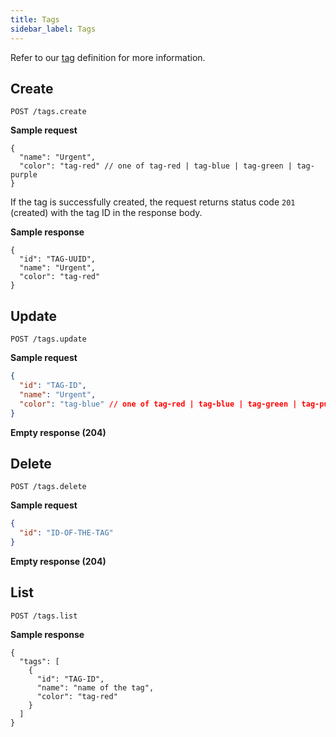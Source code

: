 ```yaml
---
title: Tags
sidebar_label: Tags
---
```


Refer to our [tag](getting-started/glossary.md#tag) definition for more
information.

## Create

`POST /tags.create`

**Sample request**

```json5
{
  "name": "Urgent",
  "color": "tag-red" // one of tag-red | tag-blue | tag-green | tag-purple
}
```

If the tag is successfully created, the request returns status code `201`
(created) with the tag ID in the response body.

**Sample response**

```json5
{
  "id": "TAG-UUID",
  "name": "Urgent",
  "color": "tag-red"
}
```

## Update

`POST /tags.update`

**Sample request**

```json
{
  "id": "TAG-ID",
  "name": "Urgent",
  "color": "tag-blue" // one of tag-red | tag-blue | tag-green | tag-purple
}
```

**Empty response (204)**

## Delete

`POST /tags.delete`

**Sample request**

```json
{
  "id": "ID-OF-THE-TAG"
}
```

**Empty response (204)**

## List

`POST /tags.list`

**Sample response**

```json5
{
  "tags": [
    {
      "id": "TAG-ID",
      "name": "name of the tag",
      "color": "tag-red"
    }
  ]
}
```
